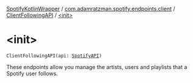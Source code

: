 [SpotifyKotlinWrapper](../../index.md) / [com.adamratzman.spotify.endpoints.client](../index.md) / [ClientFollowingAPI](index.md) / [&lt;init&gt;](./-init-.md)

# &lt;init&gt;

`ClientFollowingAPI(api: `[`SpotifyAPI`](../../com.adamratzman.spotify.main/-spotify-a-p-i/index.md)`)`

These endpoints allow you manage the artists, users and playlists that a Spotify user follows.

